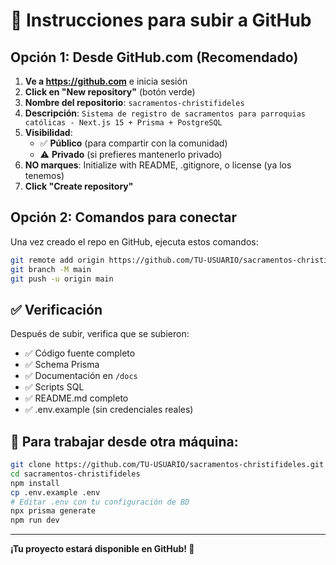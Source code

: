 # 🚀 Instrucciones para subir a GitHub

## Opción 1: Desde GitHub.com (Recomendado)

1. **Ve a https://github.com** e inicia sesión
2. **Click en "New repository"** (botón verde)
3. **Nombre del repositorio**: `sacramentos-christifideles`
4. **Descripción**: `Sistema de registro de sacramentos para parroquias católicas - Next.js 15 + Prisma + PostgreSQL`
5. **Visibilidad**: 
   - ✅ **Público** (para compartir con la comunidad)
   - ⚠️ **Privado** (si prefieres mantenerlo privado)
6. **NO marques**: Initialize with README, .gitignore, o license (ya los tenemos)
7. **Click "Create repository"**

## Opción 2: Comandos para conectar

Una vez creado el repo en GitHub, ejecuta estos comandos:

```bash
git remote add origin https://github.com/TU-USUARIO/sacramentos-christifideles.git
git branch -M main
git push -u origin main
```

## ✅ Verificación

Después de subir, verifica que se subieron:
- ✅ Código fuente completo
- ✅ Schema Prisma
- ✅ Documentación en `/docs`
- ✅ Scripts SQL
- ✅ README.md completo
- ✅ .env.example (sin credenciales reales)

## 🚀 Para trabajar desde otra máquina:

```bash
git clone https://github.com/TU-USUARIO/sacramentos-christifideles.git
cd sacramentos-christifideles
npm install
cp .env.example .env
# Editar .env con tu configuración de BD
npx prisma generate
npm run dev
```

---
**¡Tu proyecto estará disponible en GitHub! 🎊**
